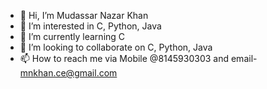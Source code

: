 - 👋 Hi, I’m Mudassar Nazar Khan
- 👀 I’m interested in C, Python, Java
- 🌱 I’m currently learning C
- 💞️ I’m looking to collaborate on C, Python, Java
- 📫 How to reach me via Mobile @8145930303 and email- mnkhan.ce@gmail.com

<!---
mnkhan-17/mnkhan-17 is a ✨ special ✨ repository because its `README.md` (this file) appears on your GitHub profile.
You can click the Preview link to take a look at your changes.
--->
